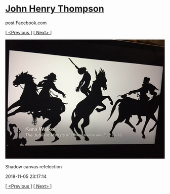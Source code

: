 # [John Henry Thompson](../README.md)
post Facebook.com

[[ <Previous ]](2018-11-05-1.md) [[ Next> ]](2018-11-05-3.md)

[![](../media/2018-11-05/Timeline-Photos-Shadow-canvas-refelection.jpg)](../README.md)

Shadow canvas refelection

2018-11-05 23:17:14

[[ <Previous ]](2018-11-05-1.md) [[ Next> ]](2018-11-05-3.md)